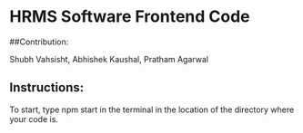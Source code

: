 # HRMS Software Frontend Code

##Contribution:

Shubh Vahsisht, Abhishek Kaushal, Pratham Agarwal

## Instructions:

To start, type npm start in the terminal in the location of the directory where your code is.
